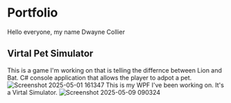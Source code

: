 # Portfolio
Hello everyone, my name Dwayne Collier
## Virtal Pet Simulator
This is a game I'm working on that is telling the differnce between Lion and Bat. C# console application that allows the player to adpot a pet. 
![Screenshot 2025-05-01 161347](https://github.com/user-attachments/assets/38bc12c9-0b6f-4815-9a52-ff7a88019b4c)
This is my WPF I've been working on. It's a Virtal Simulator.
![Screenshot 2025-05-09 090324](https://github.com/user-attachments/assets/24fbfb6d-003a-4ef7-9d68-0a18b7ec4f7d)
